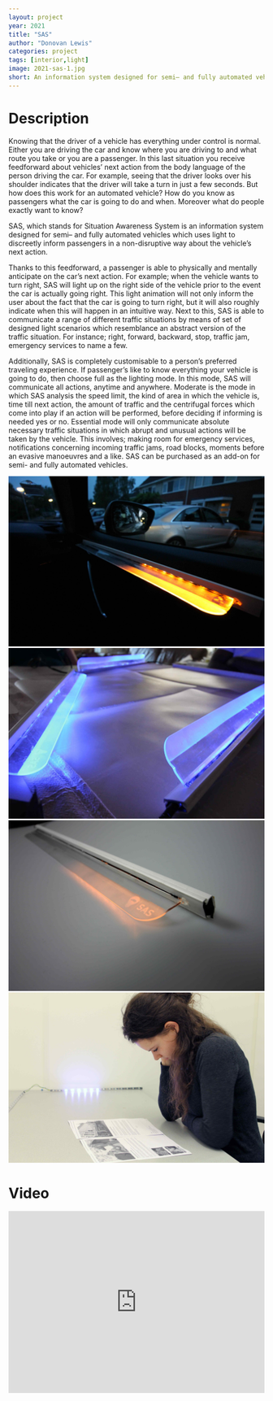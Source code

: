 ```yaml
---
layout: project
year: 2021
title: "SAS"
author: "Donovan Lewis"
categories: project
tags: [interior,light]
image: 2021-sas-1.jpg
short: An information system designed for semi– and fully automated vehicles which uses light to discreetly inform passengers in a non-disruptive way about the vehicle’s next action.
---
```


# Description
Knowing that the driver of a vehicle has everything under control is normal. Either you are driving the car and know where you are driving to and what route you take or you are a passenger. In this last situation you receive feedforward about vehicles’ next action from the body language of the person driving the car. For example, seeing that the driver looks over his shoulder indicates that the driver will take a turn in just a few seconds. But how does this work for an automated vehicle? How do you know as passengers what the car is going to do and when. Moreover what do people exactly want to know?

SAS, which stands for Situation Awareness System is an information system designed for semi– and fully automated vehicles which uses light to discreetly inform passengers in a non-disruptive way about the vehicle’s next action.

Thanks to this feedforward, a passenger is able to physically and mentally anticipate on the car’s next action. For example; when the vehicle wants to turn right, SAS will light up on the right side of the vehicle prior to the event the car is actually going right. This light animation will not only inform the user about the fact that the car is going to turn right, but it will also roughly indicate when this will happen in an intuitive way. Next to this, SAS is able to communicate a range of different traffic situations by means of set of designed light scenarios which resemblance an abstract version of the traffic situation. For instance; right, forward, backward, stop, traffic jam, emergency services to name a few.

Additionally, SAS is completely customisable to a person’s preferred traveling experience. If passenger’s like to know everything your vehicle is going to do, then choose full as the lighting mode. In this mode, SAS will communicate all actions, anytime and anywhere. Moderate is the mode in which SAS analysis the speed limit, the kind of area in which the vehicle is, time till next action, the amount of traffic and the centrifugal forces which come into play if an action will be performed, before deciding if informing is needed yes or no. Essential mode will only communicate absolute necessary traffic situations in which abrupt and unusual actions will be taken by the vehicle. This involves; making room for emergency services, notifications concerning incoming traffic jams, road blocks, moments before an evasive manoeuvres and a like. SAS can be purchased as an add-on for semi- and fully automated vehicles.

![sas](/assets/img/2021-sas-2.jpg)
![sas](/assets/img/2021-sas-3.jpg)
![sas](/assets/img/2021-sas-4.jpg)
![sas](/assets/img/2021-sas-5.jpg)

# Video
<iframe style="display:inline-block; border:0px solid #FFF; width: 100%; height: 358px" src="https://www.youtube.com/embed/CAyWN9ba9J8?playlist=CAyWN9ba9J8&loop=1&autoplay=1&mute=1" frameborder="0" allowfullscreen></iframe>
